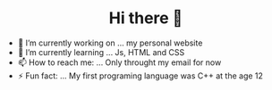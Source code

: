 <h1 align="center"> Hi there 👋 </h1>

- 🔭 I’m currently working on ... my personal website
- 🌱 I’m currently learning ... Js, HTML and CSS
- 📫 How to reach me: ... Only throught my email for now
- ⚡ Fun fact: ... My first programing language was C++ at the age 12
